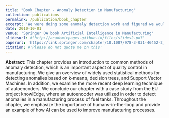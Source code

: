 ```yaml
---
title: "Book Chapter - Anomaly Detection in Manufacturing"
collection: publications
permalink: /publication/book_chapter
excerpt: 'We were doing some anomaly detection work and figured we would write down what we learned. Everyone wrote different parts of the chapter and it ended up in an Open Access book somewhere.'
date: 2010-10-01
venue: 'Springer OA book Artificial Intelligence in Manufacturing'
slidesurl: #'http://academicpages.github.io/files/slides2.pdf'
paperurl: 'https://link.springer.com/chapter/10.1007/978-3-031-46452-2_20'
citation: #'Please do not quote me on this'
---
```


**Abstract**:
This chapter provides an introduction to common methods of anomaly detection, which is an important aspect of quality control in manufacturing. We give an overview of widely used statistical methods for detecting anomalies based on k-means, decision trees, and Support Vector Machines. In addition, we examine the more recent deep learning technique of autoencoders. We conclude our chapter with a case study from the EU project knowlEdge, where an autoencoder was utilized in order to detect anomalies in a manufacturing process of fuel tanks. Throughout the chapter, we emphasize the importance of humans-in-the-loop and provide an example of how AI can be used to improve manufacturing processes.